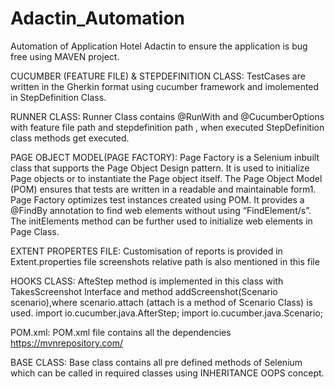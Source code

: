 # Adactin_Automation
Automation of Application Hotel Adactin to ensure the application is bug free using MAVEN project.

CUCUMBER (FEATURE FILE) & STEPDEFINITION CLASS:
TestCases are written in the Gherkin format using cucumber framework and imolemented in StepDefinition Class.

RUNNER CLASS:
Runner Class contains @RunWith and @CucumberOptions with feature file path and stepdefinition path , when executed StepDefinition class methods get executed.

PAGE OBJECT MODEL(PAGE FACTORY):
Page Factory is a Selenium inbuilt class that supports the Page Object Design pattern. 
It is used to initialize Page objects or to instantiate the Page object itself. 
The Page Object Model (POM) ensures that tests are written in a readable and maintainable form1.
Page Factory optimizes test instances created using POM. 
It provides a @FindBy annotation to find web elements without using “FindElement/s”. 
The initElements method can be further used to initialize web elements in Page Class.

EXTENT PROPERTES FILE:
Customisation of reports is provided in Extent.properties file
screenshots relative path is also mentioned in this file

HOOKS CLASS:
AfteStep method is implemented in this class with TakesScreenshot Interface and method addScreenshot(Scenario scenario),where scenario.attach (attach is a method of Scenario Class) is used.
import io.cucumber.java.AfterStep;
import io.cucumber.java.Scenario;

POM.xml:
POM.xml file contains all the dependencies
https://mvnrepository.com/

BASE CLASS:
Base class contains all pre defined methods of Selenium which can be called in required classes using INHERITANCE OOPS concept.



